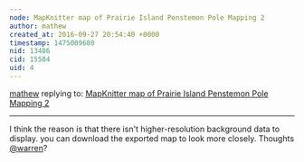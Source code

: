 ```yaml
---
node: MapKnitter map of Prairie Island Penstemon Pole Mapping 2
author: mathew
created_at: 2016-09-27 20:54:40 +0000
timestamp: 1475009680
nid: 13486
cid: 15504
uid: 4
---
```




[mathew](../profile/mathew) replying to: [MapKnitter map of Prairie Island Penstemon Pole Mapping 2](../notes/jkpetter/09-27-2016/mapknitter-map-of-penstemon-pole-mapping-2)

----
I think the reason is that there isn't higher-resolution background data to display.  you can download the exported map to look more closely.  Thoughts [@warren](/profile/warren)?
